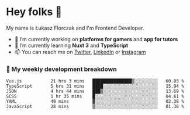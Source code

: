 # Hey folks 👋

My name is Łukasz Florczak and I'm Frontend Developer. 

- 🔭 I’m currently working on **platforms for gamers** and **app for tutors**
- 🌱 I’m currently learning **Nuxt 3** and **TypeScript**
- 📫 You can reach me on [Twitter](https://twitter.com/lukaszflorczak), [LinkedIn](https://pl.linkedin.com/in/lukasz-florczak) or [Instagram](https://instagram.com/lukaszflorczak)


### 🧮 My weekly development breakdown

<!--START_SECTION:waka-->

```text
Vue.js           21 hrs 3 mins   ███████████████▒░░░░░░░░░   60.83 %
TypeScript       5 hrs 31 mins   ████░░░░░░░░░░░░░░░░░░░░░   15.94 %
JSON             4 hrs 44 mins   ███▒░░░░░░░░░░░░░░░░░░░░░   13.69 %
SCSS             1 hr 35 mins    █░░░░░░░░░░░░░░░░░░░░░░░░   04.61 %
YAML             49 mins         ▓░░░░░░░░░░░░░░░░░░░░░░░░   02.38 %
JavaScript       28 mins         ▒░░░░░░░░░░░░░░░░░░░░░░░░   01.38 %
```

<!--END_SECTION:waka-->

<!--
**lukaszflorczak/lukaszflorczak** is a ✨ _special_ ✨ repository because its `README.md` (this file) appears on your GitHub profile.

Here are some ideas to get you started:

- 🔭 I’m currently working on ...
- 🌱 I’m currently learning ...
- 👯 I’m looking to collaborate on ...
- 🤔 I’m looking for help with ...
- 💬 Ask me about ...
- 📫 How to reach me: ...
- 😄 Pronouns: ...
- ⚡ Fun fact: ...
-->
